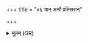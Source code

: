 +++
title = "०६ यान् असौ प्रतिसरान्"

+++
<details><summary>मूलम् (GR)</summary>

यान् असौ प्रतिसरान् अकश्  
चकार कृणवच् च यान् ।  
त्वं तान् इन्द्र वृत्रहन्  
प्रतीचः पुनर् आ कृधि  
यथामुं तृणहञ् जनम् ॥
</details>